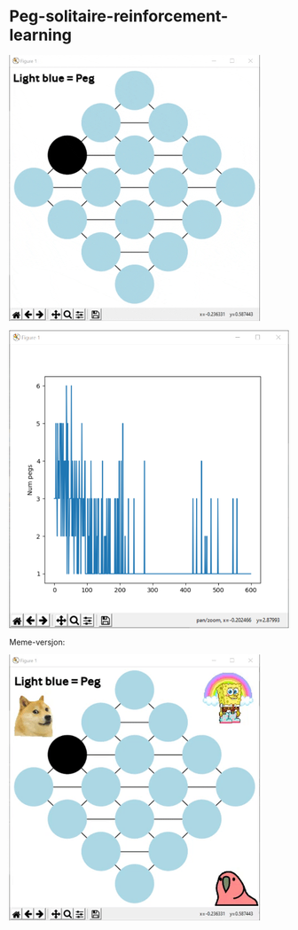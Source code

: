# Peg-solitaire-reinforcement-learning


![alt text](pictures/gifboard.gif)

![alt text](https://raw.githubusercontent.com/TorsteinOtterlei/peg-solitaire-reinforcement-learning/master/pictures/convergence.png?token=AKV24Y7G4QP3GVEEHUYKTEC6JQIXG)

Meme-versjon:

![alt text](https://raw.githubusercontent.com/TorsteinOtterlei/peg-solitaire-reinforcement-learning/master/pictures/medmemes.gif?token=AKV24Y5SNTVGQQXUWOTUHVK6JQIUY)

